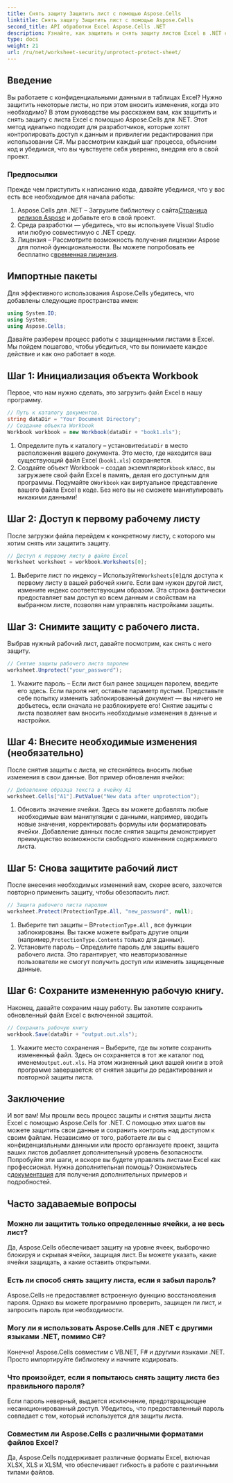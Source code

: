 ```yaml
---
title: Снять защиту Защитить лист с помощью Aspose.Cells
linktitle: Снять защиту Защитить лист с помощью Aspose.Cells
second_title: API обработки Excel Aspose.Cells .NET
description: Узнайте, как защитить и снять защиту листов Excel в .NET с помощью Aspose.Cells. Следуйте этому пошаговому руководству, чтобы защитить свои рабочие листы.
type: docs
weight: 21
url: /ru/net/worksheet-security/unprotect-protect-sheet/
---
```

## Введение
Вы работаете с конфиденциальными данными в таблицах Excel? Нужно защитить некоторые листы, но при этом вносить изменения, когда это необходимо? В этом руководстве мы расскажем вам, как защитить и снять защиту с листа Excel с помощью Aspose.Cells для .NET. Этот метод идеально подходит для разработчиков, которые хотят контролировать доступ к данным и привилегии редактирования при использовании C#. Мы рассмотрим каждый шаг процесса, объясним код и убедимся, что вы чувствуете себя уверенно, внедряя его в свой проект.
### Предпосылки
Прежде чем приступить к написанию кода, давайте убедимся, что у вас есть все необходимое для начала работы:
1.  Aspose.Cells для .NET – Загрузите библиотеку с сайта[Страница релизов Aspose](https://releases.aspose.com/cells/net/) и добавьте его в свой проект.
2. Среда разработки — убедитесь, что вы используете Visual Studio или любую совместимую с .NET среду.
3. Лицензия – Рассмотрите возможность получения лицензии Aspose для полной функциональности. Вы можете попробовать ее бесплатно с[временная лицензия](https://purchase.aspose.com/temporary-license/).
## Импортные пакеты
Для эффективного использования Aspose.Cells убедитесь, что добавлены следующие пространства имен:
```csharp
using System.IO;
using System;
using Aspose.Cells;
```
Давайте разберем процесс работы с защищенными листами в Excel. Мы пойдем пошагово, чтобы убедиться, что вы понимаете каждое действие и как оно работает в коде.
## Шаг 1: Инициализация объекта Workbook
Первое, что нам нужно сделать, это загрузить файл Excel в нашу программу.
```csharp
// Путь к каталогу документов.
string dataDir = "Your Document Directory";
// Создание объекта Workbook
Workbook workbook = new Workbook(dataDir + "book1.xls");
```
1.  Определите путь к каталогу – установите`dataDir` в место расположения вашего документа. Это место, где находится ваш существующий файл Excel (`book1.xls`) сохраняется.
2.  Создайте объект Workbook – создав экземпляр`Workbook` класс, вы загружаете свой файл Excel в память, делая его доступным для программы.
 Подумайте о`Workbook` как виртуальное представление вашего файла Excel в коде. Без него вы не сможете манипулировать никакими данными!
## Шаг 2: Доступ к первому рабочему листу
После загрузки файла перейдем к конкретному листу, с которого мы хотим снять или защитить защиту.
```csharp
// Доступ к первому листу в файле Excel
Worksheet worksheet = workbook.Worksheets[0];
```
1.  Выберите лист по индексу – Используйте`Worksheets[0]`для доступа к первому листу в вашей рабочей книге. Если вам нужен другой лист, измените индекс соответствующим образом.
Эта строка фактически предоставляет вам доступ ко всем данным и свойствам на выбранном листе, позволяя нам управлять настройками защиты.
## Шаг 3: Снимите защиту с рабочего листа.
Выбрав нужный рабочий лист, давайте посмотрим, как снять с него защиту.
```csharp
// Снятие защиты рабочего листа паролем
worksheet.Unprotect("your_password");
```
1. Укажите пароль – Если лист был ранее защищен паролем, введите его здесь. Если пароля нет, оставьте параметр пустым.
Представьте себе попытку изменить заблокированный документ — вы ничего не добьетесь, если сначала не разблокируете его! Снятие защиты с листа позволяет вам вносить необходимые изменения в данные и настройки.
## Шаг 4: Внесите необходимые изменения (необязательно)
После снятия защиты с листа, не стесняйтесь вносить любые изменения в свои данные. Вот пример обновления ячейки:
```csharp
// Добавление образца текста в ячейку A1
worksheet.Cells["A1"].PutValue("New data after unprotection");
```
1. Обновить значение ячейки. Здесь вы можете добавлять любые необходимые вам манипуляции с данными, например, вводить новые значения, корректировать формулы или форматировать ячейки.
Добавление данных после снятия защиты демонстрирует преимущество возможности свободного изменения содержимого листа.
## Шаг 5: Снова защитите рабочий лист
После внесения необходимых изменений вам, скорее всего, захочется повторно применить защиту, чтобы обезопасить лист.
```csharp
// Защита рабочего листа паролем
worksheet.Protect(ProtectionType.All, "new_password", null);
```
1.  Выберите тип защиты – В`ProtectionType.All` , все функции заблокированы. Вы также можете выбрать другие опции (например,`ProtectionType.Contents` только для данных).
2. Установите пароль – Определите пароль для защиты вашего рабочего листа. Это гарантирует, что неавторизованные пользователи не смогут получить доступ или изменить защищенные данные.
## Шаг 6: Сохраните измененную рабочую книгу.
Наконец, давайте сохраним нашу работу. Вы захотите сохранить обновленный файл Excel с включенной защитой.
```csharp
// Сохранить рабочую книгу
workbook.Save(dataDir + "output.out.xls");
```
1.  Укажите место сохранения – Выберите, где вы хотите сохранить измененный файл. Здесь он сохраняется в тот же каталог под именем`output.out.xls`.
На этом жизненный цикл вашей книги в этой программе завершается: от снятия защиты до редактирования и повторной защиты листа.

## Заключение
И вот вам! Мы прошли весь процесс защиты и снятия защиты листа Excel с помощью Aspose.Cells for .NET. С помощью этих шагов вы можете защитить свои данные и сохранить контроль над доступом к своим файлам. 
 Независимо от того, работаете ли вы с конфиденциальными данными или просто организуете проект, защита ваших листов добавляет дополнительный уровень безопасности. Попробуйте эти шаги, и вскоре вы будете управлять листами Excel как профессионал. Нужна дополнительная помощь? Ознакомьтесь с[документация](https://reference.aspose.com/cells/net/) для получения дополнительных примеров и подробностей.
## Часто задаваемые вопросы
### Можно ли защитить только определенные ячейки, а не весь лист?  
Да, Aspose.Cells обеспечивает защиту на уровне ячеек, выборочно блокируя и скрывая ячейки, защищая лист. Вы можете указать, какие ячейки защищать, а какие оставить открытыми.
### Есть ли способ снять защиту листа, если я забыл пароль?  
Aspose.Cells не предоставляет встроенную функцию восстановления пароля. Однако вы можете программно проверить, защищен ли лист, и запросить пароль при необходимости.
### Могу ли я использовать Aspose.Cells для .NET с другими языками .NET, помимо C#?  
Конечно! Aspose.Cells совместим с VB.NET, F# и другими языками .NET. Просто импортируйте библиотеку и начните кодировать.
### Что произойдет, если я попытаюсь снять защиту листа без правильного пароля?  
Если пароль неверный, выдается исключение, предотвращающее несанкционированный доступ. Убедитесь, что предоставленный пароль совпадает с тем, который используется для защиты листа.
### Совместим ли Aspose.Cells с различными форматами файлов Excel?  
Да, Aspose.Cells поддерживает различные форматы Excel, включая XLSX, XLS и XLSM, что обеспечивает гибкость в работе с различными типами файлов.
